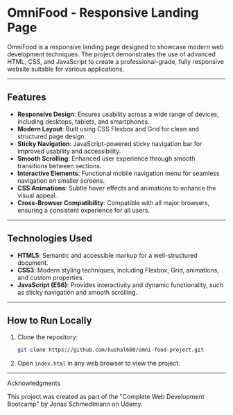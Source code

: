 # OmniFood - Responsive Landing Page

OmniFood is a responsive landing page designed to showcase modern web development techniques. The project demonstrates the use of advanced HTML, CSS, and JavaScript to create a professional-grade, fully responsive website suitable for various applications.

---

## Features

- **Responsive Design**: Ensures usability across a wide range of devices, including desktops, tablets, and smartphones.
- **Modern Layout**: Built using CSS Flexbox and Grid for clean and structured page design.
- **Sticky Navigation**: JavaScript-powered sticky navigation bar for improved usability and accessibility.
- **Smooth Scrolling**: Enhanced user experience through smooth transitions between sections.
- **Interactive Elements**: Functional mobile navigation menu for seamless navigation on smaller screens.
- **CSS Animations**: Subtle hover effects and animations to enhance the visual appeal.
- **Cross-Browser Compatibility**: Compatible with all major browsers, ensuring a consistent experience for all users.

---

## Technologies Used

- **HTML5**: Semantic and accessible markup for a well-structured document.
- **CSS3**: Modern styling techniques, including Flexbox, Grid, animations, and custom properties.
- **JavaScript (ES6)**: Provides interactivity and dynamic functionality, such as sticky navigation and smooth scrolling.



---

## How to Run Locally

1. Clone the repository:
   ```bash
   git clone https://github.com/kushal600/omni-food-project.git
   ```

2. Open `index.html` in any web browser to view the project.

---
Acknowledgments

This project was created as part of the "Complete Web Development Bootcamp" by Jonas Schmedtmann on Udemy.

